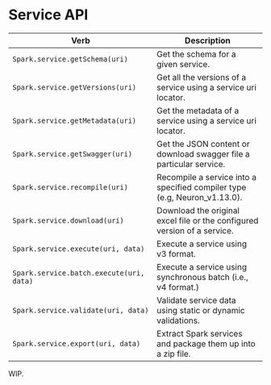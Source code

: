 <!-- markdownlint-disable-file MD024 -->

# Service API

| Verb                                     | Description                                                               |
| ---------------------------------------- | ------------------------------------------------------------------------- |
| `Spark.service.getSchema(uri)`           | Get the schema for a given service.                                       |
| `Spark.service.getVersions(uri)`         | Get all the versions of a service using a service uri locator.            |
| `Spark.service.getMetadata(uri)`         | Get the metadata of a service using a service uri locator.                |
| `Spark.service.getSwagger(uri)`          | Get the JSON content or download swagger file a particular service.       |
| `Spark.service.recompile(uri)`           | Recompile a service into a specified compiler type (e.g, Neuron_v1.13.0). |
| `Spark.service.download(uri)`            | Download the original excel file or the configured version of a service.  |
| `Spark.service.execute(uri, data)`       | Execute a service using v3 format.                                        |
| `Spark.service.batch.execute(uri, data)` | Execute a service using synchronous batch (i.e., v4 format.)              |
| `Spark.service.validate(uri, data)`      | Validate service data using static or dynamic validations.                |
| `Spark.service.export(uri, data)`        | Extract Spark services and package them up into a zip file.               |

WIP.
